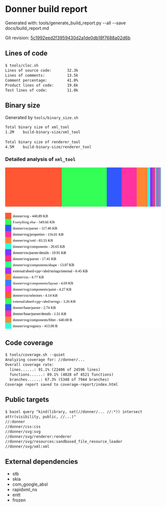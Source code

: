 # Donner build report

Generated with: tools/generate_build_report.py --all --save docs/build_report.md

Git revision: [5c1992eed2f3959430d2a1de0db18f7688a02d6b](https://github.com/jwmcglynn/donner/commit/5c1992eed2f3959430d2a1de0db18f7688a02d6b)

## Lines of code
```
$ tools/cloc.sh
Lines of source code:       32.3k
Lines of comments:          13.5k
Comment percentage:         41.0%
Product lines of code:      19.6k
Test lines of code:         11.0k
```

## Binary size
Generated by `tools/binary_size.sh`
```
Total binary size of xml_tool
1.2M	build-binary-size/xml_tool

Total binary size of renderer_tool
4.5M	build-binary-size/renderer_tool
```

### Detailed analysis of `xml_tool`

![Binary size bar graph](binary_size_bargraph.svg)

## Code coverage
```
$ tools/coverage.sh --quiet
Analyzing coverage for: //donner/...
Overall coverage rate:
  lines......: 91.1% (22406 of 24596 lines)
  functions......: 89.1% (4028 of 4521 functions)
  branches......: 67.3% (5348 of 7944 branches)
Coverage report saved to coverage-report/index.html
```

## Public targets
```
$ bazel query "kind(library, set(//donner/... //:*)) intersect attr(visibility, public, //...)"
//:donner
//donner/css:css
//donner/svg:svg
//donner/svg/renderer:renderer
//donner/svg/resources:sandboxed_file_resource_loader
//donner/svg/xml:xml
```

## External dependencies

- stb
- skia
- com_google_absl
- rapidxml_ns
- entt
- frozen


